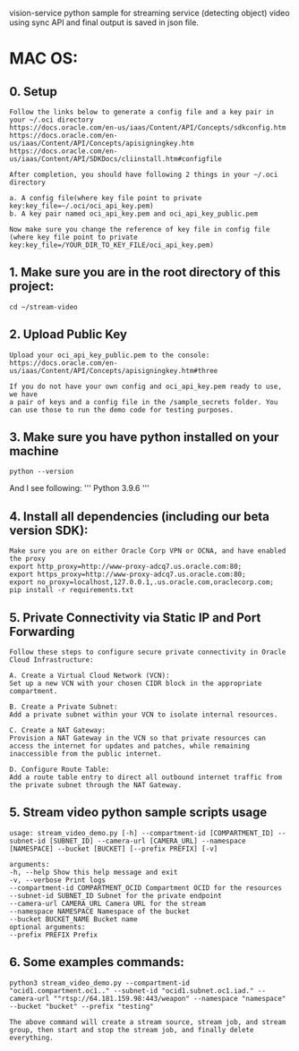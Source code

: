 vision-service python sample for streaming service (detecting object) video using sync API and final output is saved in json file. 

# MAC OS:

## 0. Setup 
```
Follow the links below to generate a config file and a key pair in your ~/.oci directory
https://docs.oracle.com/en-us/iaas/Content/API/Concepts/sdkconfig.htm
https://docs.oracle.com/en-us/iaas/Content/API/Concepts/apisigningkey.htm
https://docs.oracle.com/en-us/iaas/Content/API/SDKDocs/cliinstall.htm#configfile

After completion, you should have following 2 things in your ~/.oci directory 

a. A config file(where key file point to private key:key_file=~/.oci/oci_api_key.pem)
b. A key pair named oci_api_key.pem and oci_api_key_public.pem

Now make sure you change the reference of key file in config file (where key file point to private key:key_file=/YOUR_DIR_TO_KEY_FILE/oci_api_key.pem)
```

## 1. Make sure you are in the root directory of this project:
```
cd ~/stream-video
```

## 2. Upload Public Key
```
Upload your oci_api_key_public.pem to the console:
https://docs.oracle.com/en-us/iaas/Content/API/Concepts/apisigningkey.htm#three

If you do not have your own config and oci_api_key.pem ready to use, we have
a pair of keys and a config file in the /sample_secrets folder. You can use those to run the demo code for testing purposes.
```

## 3. Make sure you have python installed on your machine
```
python --version
```
And I see following:
'''
Python 3.9.6
'''
 
## 4. Install all dependencies (including our beta version SDK):
```
Make sure you are on either Oracle Corp VPN or OCNA, and have enabled the proxy
export http_proxy=http://www-proxy-adcq7.us.oracle.com:80;
export https_proxy=http://www-proxy-adcq7.us.oracle.com:80;
export no_proxy=localhost,127.0.0.1,.us.oracle.com,oraclecorp.com;
pip install -r requirements.txt

```
 
## 5. Private Connectivity via Static IP and Port Forwarding
```
Follow these steps to configure secure private connectivity in Oracle Cloud Infrastructure:

A. Create a Virtual Cloud Network (VCN):
Set up a new VCN with your chosen CIDR block in the appropriate compartment.

B. Create a Private Subnet:
Add a private subnet within your VCN to isolate internal resources.

C. Create a NAT Gateway:
Provision a NAT Gateway in the VCN so that private resources can access the internet for updates and patches, while remaining inaccessible from the public internet.

D. Configure Route Table:
Add a route table entry to direct all outbound internet traffic from the private subnet through the NAT Gateway.

```


## 5. Stream video python sample scripts usage

```
usage: stream_video_demo.py [-h] --compartment-id [COMPARTMENT_ID] --subnet-id [SUBNET_ID] --camera-url [CAMERA_URL] --namespace [NAMESPACE] --bucket [BUCKET] [--prefix PREFIX] [-v]

arguments:
-h, --help Show this help message and exit
-v, --verbose Print logs
--compartment-id COMPARTMENT_OCID Compartment OCID for the resources
--subnet-id SUBNET_ID Subnet for the private endpoint
--camera-url CAMERA_URL Camera URL for the stream
--namespace NAMESPACE Namespace of the bucket
--bucket BUCKET_NAME Bucket name
optional arguments:
--prefix PREFIX Prefix
```

## 6. Some examples commands:
```
python3 stream_video_demo.py --compartment-id "ocid1.compartment.oc1.." --subnet-id "ocid1.subnet.oc1.iad." --camera-url ""rtsp://64.181.159.98:443/weapon" --namespace "namespace"  --bucket "bucket" --prefix "testing"

The above command will create a stream source, stream job, and stream group, then start and stop the stream job, and finally delete everything.

```
 
